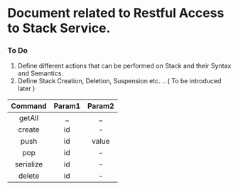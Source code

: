 # Document related to Restful Access to Stack Service. 

### To Do 
1.  Define different actions that can be performed on Stack and their Syntax and Semantics.
2.  Define Stack Creation, Deletion, Suspension etc. .. ( To be introduced later )

| Command | Param1 | Param2  |
| :---:  |  :-: | :-: |
| getAll |  _  |  _  |
| create | id | -  |
| push | id | value |
| pop| id | - |
| serialize| id | - |
| delete | id | - |
